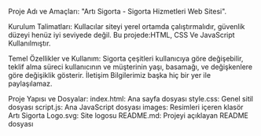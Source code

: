 Proje Adı ve Amaçları: "Artı Sigorta - Sigorta Hizmetleri Web Sitesi".

Kurulum Talimatları: Kullacılar siteyi yerel ortamda çalıştırmalıdır, güvenlik düzeyi henüz iyi seviyede değil. Bu projede:HTML, CSS Ve JavaScript Kullanılmıştır.

Temel Özellikler ve Kullanım: Sigorta çeşitleri kullanıcıya göre değişebilir, teklif alma süreci kullanıcının ve müşterinin yaşı, basamağı, ve değişkenlere göre değişiklik gösterir. İletişim Bilgilerimiz başka hiç bir yer ile paylaşılamaz.

Proje Yapısı ve Dosyalar: index.html: Ana sayfa dosyası style.css: Genel sitil dosyası script.js: Ana JavaScript dosyası images: Resimleri içeren klasör Artı Sigorta Logo.svg: Site logosu README.md: Projeyi açıklayan README dosyası
